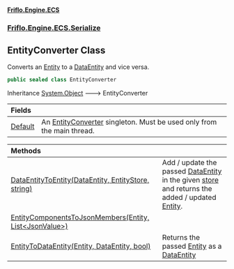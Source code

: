 #### [Friflo.Engine.ECS](index.md 'index')
### [Friflo.Engine.ECS.Serialize](Friflo.Engine.ECS.Serialize.md 'Friflo.Engine.ECS.Serialize')

## EntityConverter Class

Converts an [Entity](Entity.md 'Friflo.Engine.ECS.Entity') to a [DataEntity](DataEntity.md 'Friflo.Engine.ECS.Serialize.DataEntity') and vice versa.

```csharp
public sealed class EntityConverter
```

Inheritance [System.Object](https://docs.microsoft.com/en-us/dotnet/api/System.Object 'System.Object') &#129106; EntityConverter

| Fields | |
| :--- | :--- |
| [Default](EntityConverter.Default.md 'Friflo.Engine.ECS.Serialize.EntityConverter.Default') | An [EntityConverter](EntityConverter.md 'Friflo.Engine.ECS.Serialize.EntityConverter') singleton. Must be used only from the main thread. |

| Methods | |
| :--- | :--- |
| [DataEntityToEntity(DataEntity, EntityStore, string)](EntityConverter.DataEntityToEntity(DataEntity,EntityStore,string).md 'Friflo.Engine.ECS.Serialize.EntityConverter.DataEntityToEntity(Friflo.Engine.ECS.Serialize.DataEntity, Friflo.Engine.ECS.EntityStore, string)') | Add / update the passed [DataEntity](DataEntity.md 'Friflo.Engine.ECS.Serialize.DataEntity') in the given [store](EntityConverter.DataEntityToEntity(DataEntity,EntityStore,string).md#Friflo.Engine.ECS.Serialize.EntityConverter.DataEntityToEntity(Friflo.Engine.ECS.Serialize.DataEntity,Friflo.Engine.ECS.EntityStore,string).store 'Friflo.Engine.ECS.Serialize.EntityConverter.DataEntityToEntity(Friflo.Engine.ECS.Serialize.DataEntity, Friflo.Engine.ECS.EntityStore, string).store') and returns the added / updated [Entity](Entity.md 'Friflo.Engine.ECS.Entity'). |
| [EntityComponentsToJsonMembers(Entity, List&lt;JsonValue&gt;)](EntityConverter.EntityComponentsToJsonMembers(Entity,List_JsonValue_).md 'Friflo.Engine.ECS.Serialize.EntityConverter.EntityComponentsToJsonMembers(Friflo.Engine.ECS.Entity, System.Collections.Generic.List<Friflo.Json.Fliox.JsonValue>)') | |
| [EntityToDataEntity(Entity, DataEntity, bool)](EntityConverter.EntityToDataEntity(Entity,DataEntity,bool).md 'Friflo.Engine.ECS.Serialize.EntityConverter.EntityToDataEntity(Friflo.Engine.ECS.Entity, Friflo.Engine.ECS.Serialize.DataEntity, bool)') | Returns the passed [Entity](Entity.md 'Friflo.Engine.ECS.Entity') as a [DataEntity](DataEntity.md 'Friflo.Engine.ECS.Serialize.DataEntity') |
